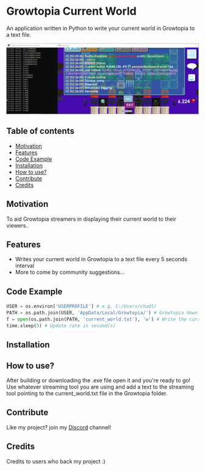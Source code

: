 # Growtopia Current World
An application written in Python to write your current world in Growtopia to a text file.

![alt text](https://github.com/chadlimjinjie/Growtopia-Current-World/blob/main/Screenshot%202020-10-04%20142916.png?raw=true)
## Table of contents
- [Motivation](https://github.com/chadlimjinjie/Growtopia-Current-World/blob/main/README.md#motivation)
- [Features](https://github.com/chadlimjinjie/Growtopia-Current-World/blob/main/README.md#features)
- [Code Example](https://github.com/chadlimjinjie/Growtopia-Current-World/blob/main/README.md#code-example)
- [Installation](https://github.com/chadlimjinjie/Growtopia-Current-World/blob/main/README.md#installation)
- [How to use?](https://github.com/chadlimjinjie/Growtopia-Current-World/blob/main/README.md#how-to-use)
- [Contribute](https://github.com/chadlimjinjie/Growtopia-Current-World/blob/main/README.md#contribute)
- [Credits](https://github.com/chadlimjinjie/Growtopia-Current-World/blob/main/README.md#credits)

## Motivation
To aid Growtopia streamers in displaying their current world to their viewers.

## Features
- Writes your current world in Growtopia to a text file every 5 seconds interval
- More to come by community suggestions...

## Code Example
```python
USER = os.environ['USERPROFILE'] # e.g. C:/Users/chadl/
PATH = os.path.join(USER, 'AppData/Local/Growtopia/') # Growtopia download location
f = open(os.path.join(PATH, 'current_world.txt'), 'w') # Write the current world to current_world.txt
time.sleep(5) # Update rate in second(s)
```

## Installation


## How to use?
After building or downloading the .exe file open it and you're ready to go!
Use whatever streaming tool you are using and add a text to the streaming tool pointing to the current_world.txt file in the Growtopia folder.

## Contribute
Like my project? join my [Discord](https://discord.gg/G5EJHjz) channel!

## Credits
Credits to users who back my project :)
